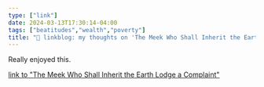 ```yaml
---
type: ["link"]
date: 2024-03-13T17:30:14-04:00
tags: ["beatitudes","wealth","poverty"]
title: "🔗 linkblog: my thoughts on 'The Meek Who Shall Inherit the Earth Lodge a Complaint'"
---
```

Really enjoyed this.

[link to "The Meek Who Shall Inherit the Earth Lodge a Complaint"](https://www.mcsweeneys.net/articles/the-meek-who-shall-inherit-the-earth-lodge-a-complaint)
